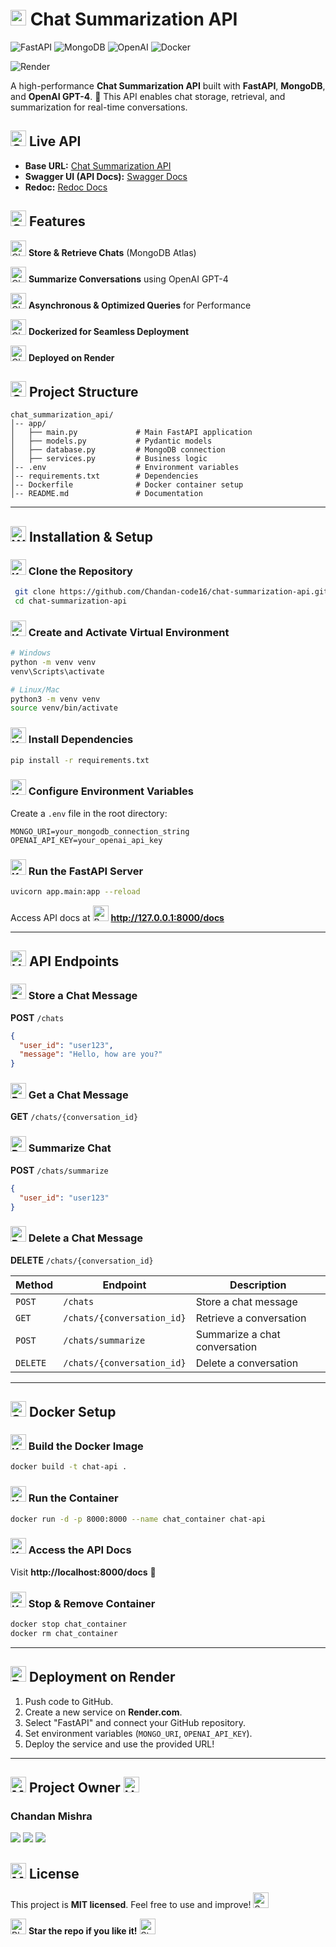 # <img src="https://raw.githubusercontent.com/Tarikul-Islam-Anik/Animated-Fluent-Emojis/master/Emojis/Travel%20and%20places/Rocket.png" alt="Rocket" width="25" height="25" /> Chat Summarization API

![FastAPI](https://img.shields.io/badge/FastAPI-0.100.0-green?style=for-the-badge)
![MongoDB](https://img.shields.io/badge/MongoDB-Atlas-brightgreen?style=for-the-badge)
![OpenAI](https://img.shields.io/badge/OpenAI-GPT4-blue?style=for-the-badge)
![Docker](https://img.shields.io/badge/Docker-Enabled-blue?style=for-the-badge)

![Render](https://img.shields.io/badge/Deployed%20on-Render-blue)

A high-performance **Chat Summarization API** built with **FastAPI**, **MongoDB**, and **OpenAI GPT-4**. 🚀 This API enables chat storage, retrieval, and summarization for real-time conversations.

## <img src="https://raw.githubusercontent.com/Tarikul-Islam-Anik/Animated-Fluent-Emojis/master/Emojis/Travel%20and%20places/Globe%20with%20Meridians.png" alt="Globe with Meridians" width="25" height="25" /> Live API
- **Base URL:** [Chat Summarization API](https://chat-summarization-api.onrender.com)
- **Swagger UI (API Docs):** [Swagger Docs](https://chat-summarization-api.onrender.com/docs)
- **Redoc:** [Redoc Docs](https://chat-summarization-api.onrender.com/redoc)

## <img src="https://raw.githubusercontent.com/Tarikul-Islam-Anik/Animated-Fluent-Emojis/master/Emojis/Travel%20and%20places/Glowing%20Star.png" alt="Glowing Star" width="25" height="25" /> Features

<img src="https://raw.githubusercontent.com/Tarikul-Islam-Anik/Animated-Fluent-Emojis/master/Emojis/Symbols/Check%20Mark%20Button.png" alt="Check Mark Button" width="25" height="25" /> **Store & Retrieve Chats** (MongoDB Atlas)

<img src="https://raw.githubusercontent.com/Tarikul-Islam-Anik/Animated-Fluent-Emojis/master/Emojis/Symbols/Check%20Mark%20Button.png" alt="Check Mark Button" width="25" height="25" /> **Summarize Conversations** using OpenAI GPT-4

<img src="https://raw.githubusercontent.com/Tarikul-Islam-Anik/Animated-Fluent-Emojis/master/Emojis/Symbols/Check%20Mark%20Button.png" alt="Check Mark Button" width="25" height="25" /> **Asynchronous & Optimized Queries** for Performance

<img src="https://raw.githubusercontent.com/Tarikul-Islam-Anik/Animated-Fluent-Emojis/master/Emojis/Symbols/Check%20Mark%20Button.png" alt="Check Mark Button" width="25" height="25" /> **Dockerized for Seamless Deployment**

<img src="https://raw.githubusercontent.com/Tarikul-Islam-Anik/Animated-Fluent-Emojis/master/Emojis/Symbols/Check%20Mark%20Button.png" alt="Check Mark Button" width="25" height="25" /> **Deployed on Render**

## <img src="https://raw.githubusercontent.com/Tarikul-Islam-Anik/Animated-Fluent-Emojis/master/Emojis/Objects/Open%20File%20Folder.png" alt="Open File Folder" width="25" height="25" /> Project Structure
```
chat_summarization_api/
│-- app/
│   ├── main.py             # Main FastAPI application
│   ├── models.py           # Pydantic models
│   ├── database.py         # MongoDB connection
│   ├── services.py         # Business logic
│-- .env                    # Environment variables
│-- requirements.txt        # Dependencies
│-- Dockerfile              # Docker container setup
│-- README.md               # Documentation
```

---

## <img src="https://raw.githubusercontent.com/Tarikul-Islam-Anik/Animated-Fluent-Emojis/master/Emojis/Objects/Wrench.png" alt="Wrench" width="25" height="25" /> Installation & Setup

### <img src="https://raw.githubusercontent.com/Tarikul-Islam-Anik/Animated-Fluent-Emojis/master/Emojis/Symbols/Keycap%20Digit%20One.png" alt="Keycap Digit One" width="25" height="25" /> Clone the Repository
```sh
 git clone https://github.com/Chandan-code16/chat-summarization-api.git
 cd chat-summarization-api
```

### <img src="https://raw.githubusercontent.com/Tarikul-Islam-Anik/Animated-Fluent-Emojis/master/Emojis/Symbols/Keycap%20Digit%20Two.png" alt="Keycap Digit Two" width="25" height="25" /> Create and Activate Virtual Environment
```sh
# Windows
python -m venv venv
venv\Scripts\activate

# Linux/Mac
python3 -m venv venv
source venv/bin/activate
```

### <img src="https://raw.githubusercontent.com/Tarikul-Islam-Anik/Animated-Fluent-Emojis/master/Emojis/Symbols/Keycap%20Digit%20Three.png" alt="Keycap Digit Three" width="25" height="25" /> Install Dependencies
```sh
pip install -r requirements.txt
```

### <img src="https://raw.githubusercontent.com/Tarikul-Islam-Anik/Animated-Fluent-Emojis/master/Emojis/Symbols/Keycap%20Digit%20Four.png" alt="Keycap Digit Four" width="25" height="25" /> Configure Environment Variables
Create a `.env` file in the root directory:
```
MONGO_URI=your_mongodb_connection_string
OPENAI_API_KEY=your_openai_api_key
```

### <img src="https://raw.githubusercontent.com/Tarikul-Islam-Anik/Animated-Fluent-Emojis/master/Emojis/Symbols/Keycap%20Digit%20Five.png" alt="Keycap Digit Five" width="25" height="25" /> Run the FastAPI Server
```sh
uvicorn app.main:app --reload
```
Access API docs at <img src="https://raw.githubusercontent.com/Tarikul-Islam-Anik/Animated-Fluent-Emojis/master/Emojis/Hand%20gestures/Backhand%20Index%20Pointing%20Right%20Medium-Light%20Skin%20Tone.png" alt="Backhand Index Pointing Right Medium-Light Skin Tone" width="25" height="25" /> **http://127.0.0.1:8000/docs**

---

## <img src="https://raw.githubusercontent.com/Tarikul-Islam-Anik/Animated-Fluent-Emojis/master/Emojis/Objects/Hammer%20and%20Wrench.png" alt="Hammer and Wrench" width="25" height="25" /> API Endpoints

### <img src="https://raw.githubusercontent.com/Tarikul-Islam-Anik/Animated-Fluent-Emojis/master/Emojis/Objects/Pushpin.png" alt="Pushpin" width="25" height="25" /> Store a Chat Message
**POST** `/chats`
```json
{
  "user_id": "user123",
  "message": "Hello, how are you?"
}
```

### <img src="https://raw.githubusercontent.com/Tarikul-Islam-Anik/Animated-Fluent-Emojis/master/Emojis/Objects/Pushpin.png" alt="Pushpin" width="25" height="25" /> Get a Chat Message
**GET** `/chats/{conversation_id}`

### <img src="https://raw.githubusercontent.com/Tarikul-Islam-Anik/Animated-Fluent-Emojis/master/Emojis/Objects/Pushpin.png" alt="Pushpin" width="25" height="25" /> Summarize Chat
**POST** `/chats/summarize`
```json
{
  "user_id": "user123"
}
```

### <img src="https://raw.githubusercontent.com/Tarikul-Islam-Anik/Animated-Fluent-Emojis/master/Emojis/Objects/Pushpin.png" alt="Pushpin" width="25" height="25" /> Delete a Chat Message
**DELETE** `/chats/{conversation_id}`

| Method | Endpoint | Description |
|--------|---------|-------------|
| `POST` | `/chats` | Store a chat message |
| `GET` | `/chats/{conversation_id}` | Retrieve a conversation |
| `POST` | `/chats/summarize` | Summarize a chat conversation |
| `DELETE` | `/chats/{conversation_id}` | Delete a conversation |

---

## <img src="https://raw.githubusercontent.com/Tarikul-Islam-Anik/Animated-Fluent-Emojis/master/Emojis/Animals/Spouting%20Whale.png" alt="Spouting Whale" width="25" height="25" /> Docker Setup

### <img src="https://raw.githubusercontent.com/Tarikul-Islam-Anik/Animated-Fluent-Emojis/master/Emojis/Symbols/Keycap%20Digit%20One.png" alt="Keycap Digit One" width="25" height="25" /> Build the Docker Image
```sh
docker build -t chat-api .
```

### <img src="https://raw.githubusercontent.com/Tarikul-Islam-Anik/Animated-Fluent-Emojis/master/Emojis/Symbols/Keycap%20Digit%20Two.png" alt="Keycap Digit Two" width="25" height="25" /> Run the Container
```sh
docker run -d -p 8000:8000 --name chat_container chat-api
```

### <img src="https://raw.githubusercontent.com/Tarikul-Islam-Anik/Animated-Fluent-Emojis/master/Emojis/Symbols/Keycap%20Digit%20Three.png" alt="Keycap Digit Three" width="25" height="25" /> Access the API Docs
Visit **http://localhost:8000/docs** 📜

### <img src="https://raw.githubusercontent.com/Tarikul-Islam-Anik/Animated-Fluent-Emojis/master/Emojis/Symbols/Keycap%20Digit%20Four.png" alt="Keycap Digit Four" width="25" height="25" /> Stop & Remove Container
```sh
docker stop chat_container
docker rm chat_container
```

---

## <img src="https://raw.githubusercontent.com/Tarikul-Islam-Anik/Animated-Fluent-Emojis/master/Emojis/Travel%20and%20places/Rocket.png" alt="Rocket" width="25" height="25" /> Deployment on Render
1. Push code to GitHub.
2. Create a new service on **Render.com**.
3. Select "FastAPI" and connect your GitHub repository.
4. Set environment variables (`MONGO_URI`, `OPENAI_API_KEY`).
5. Deploy the service and use the provided URL!

---
## <img src="https://raw.githubusercontent.com/Tarikul-Islam-Anik/Animated-Fluent-Emojis/master/Emojis/People%20with%20professions/Man%20Technologist%20Light%20Skin%20Tone.png" alt="Man Technologist Light Skin Tone" width="25" height="25" /> Project Owner <img src="https://raw.githubusercontent.com/Tarikul-Islam-Anik/Animated-Fluent-Emojis/master/Emojis/Symbols/Hamsa.png" alt="Hamsa" width="25" height="25" />
### **Chandan Mishra**  
<a href="https://www.linkedin.com/in/chandan-mishra-b2110a247" target="blank">
<img src=https://ziadoua.github.io/m3-Markdown-Badges/badges/LinkedIn/linkedin2.svg /></a>

<a href="https://github.com/Chandan-code16" target="blank">
<img src=https://ziadoua.github.io/m3-Markdown-Badges/badges/Github/github3.svg /></a>

<a href="mailto:er.chandanmishra03@gmail.com" target="blank">
<img src=https://ziadoua.github.io/m3-Markdown-Badges/badges/Gmail/gmail1.svg /></a>


## <img src="https://raw.githubusercontent.com/Tarikul-Islam-Anik/Animated-Fluent-Emojis/master/Emojis/Objects/Memo.png" alt="Memo" width="25" height="25" /> License

This project is **MIT licensed**. Feel free to use and improve! <img src="https://raw.githubusercontent.com/Tarikul-Islam-Anik/Animated-Fluent-Emojis/master/Emojis/Smilies/Smiling%20Face.png" alt="Smiling Face" width="25" height="25" />

<img src="https://raw.githubusercontent.com/Tarikul-Islam-Anik/Animated-Fluent-Emojis/master/Emojis/Smilies/Blue%20Heart.png" alt="Blue Heart" width="25" height="25" /> **Star the repo if you like it!** <img src="https://raw.githubusercontent.com/Tarikul-Islam-Anik/Animated-Fluent-Emojis/master/Emojis/Travel%20and%20places/Star.png" alt="Star" width="25" height="25" />

